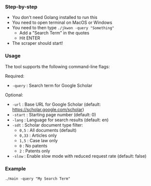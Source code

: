 ### Step-by-step
- You don't need Golang installed to run this
- You need to open terminal on MacOS or Windows
- You need to then type `./jkwon -query "Something"`
  - Add a "Search Term" in the quotes
  - Hit ENTER
- The scraper should start!

### Usage

The tool supports the following command-line flags:

Required:
- `-query` : Search term for Google Scholar

Optional:
- `-url` : Base URL for Google Scholar (default: https://scholar.google.com/scholar)
- `-start` : Starting page number (default: 0)
- `-lang` : Language for search results (default: en)
- `-sdt` : Scholar document type filter:
  - `0,5` : All documents (default)
  - `0,33` : Articles only
  - `1,5` : Case law only
  - `0` : No patents
  - `2` : Patents only
- `-slow` : Enable slow mode with reduced request rate (default: false)

### Example

`./main -query "My Search Term"`